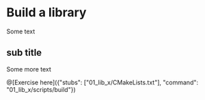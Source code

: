 # Build a library

Some text

## sub title 

Some more text

@[Exercise here]({"stubs": ["01_lib_x/CMakeLists.txt"], "command": "01_lib_x/scripts/build"})

